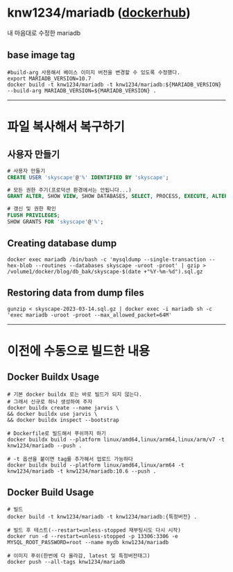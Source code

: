 # knw1234/mariadb ([dockerhub](https://hub.docker.com/r/knw1234/mariadb))

내 마음대로 수정한 mariadb

## base image tag
```shell
#build-arg 사용해서 베이스 이미지 버전을 변경할 수 있도록 수정했다.
export MARIADB_VERSION=10.7
docker build -t knw1234/mariadb -t knw1234/mariadb:${MARIADB_VERSION} --build-arg MARIADB_VERSION=${MARIADB_VERSION} .
```



---
# 파일 복사해서 복구하기
## 사용자 만들기

```sql
# 사용자 만들기
CREATE USER 'skyscape'@'%' IDENTIFIED BY 'skyscape';

# 모든 권한 주기(프로덕션 환경에서는 안됩니다...)
GRANT ALTER, SHOW VIEW, SHOW DATABASES, SELECT, PROCESS, EXECUTE, ALTER ROUTINE, CREATE, CREATE ROUTINE, CREATE TABLESPACE, CREATE TEMPORARY TABLES, CREATE VIEW, DELETE, DROP, EVENT, INDEX, INSERT, REFERENCES, TRIGGER, UPDATE, BINLOG ADMIN, BINLOG REPLAY, CONNECTION ADMIN, CREATE USER, FEDERATED ADMIN, FILE, LOCK TABLES, READ_ONLY ADMIN, RELOAD, REPLICATION MASTER ADMIN, REPLICATION SLAVE, REPLICATION SLAVE ADMIN, SET USER, SHUTDOWN, SUPER  ON *.* TO 'skyscape'@'%' WITH GRANT OPTION;

# 갱신 및 권한 확인
FLUSH PRIVILEGES;
SHOW GRANTS FOR 'skyscape'@'%';
```

## Creating database dump

```shell
docker exec mariadb /bin/bash -c 'mysqldump --single-transaction --hex-blob --routines --databases skyscape -uroot -proot' | gzip > /volume1/docker/blog/db_bak/skyscape-$(date +"%Y-%m-%d").sql.gz
```

## Restoring data from dump files

```shell
gunzip < skyscape-2023-03-14.sql.gz | docker exec -i mariadb sh -c 'exec mariadb -uroot -proot --max_allowed_packet=64M' 
```

---
# 이전에 수동으로 빌드한 내용

## Docker Buildx Usage

```
# 기본 docker buildx 로는 바로 빌드가 되지 않는다.
# 그래서 신규로 하나 생성하여 주자
docker buildx create --name jarvis \
&& docker buildx use jarvis \
&& docker buildx inspect --bootstrap

# Dockerfile로 빌드해서 푸쉬까지 하기
docker buildx build --platform linux/amd64,linux/arm64,linux/arm/v7 -t knw1234/mariadb --push .

# -t 옵션을 붙이면 tag를 추가해서 업로드 가능하다
docker buildx build --platform linux/amd64,linux/arm64 -t knw1234/mariadb -t knw1234/mariadb:10.6 --push .

```

## Docker Build Usage

```
# 빌드
docker build -t knw1234/mariadb -t knw1234/mariadb:{특정버전} .

# 빌드 후 테스트(--restart=unless-stopped 재부팅시도 다시 시작)
docker run -d --restart=unless-stopped -p 13306:3306 -e MYSQL_ROOT_PASSWORD=root --name mydb knw1234/mariadb

# 이미지 푸쉬(한번에 다 올라감, latest 및 특정버전태그)
docker push --all-tags knw1234/mariadb
```

